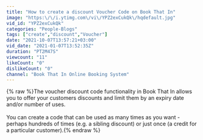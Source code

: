 ```yaml
---
title: "How to create a discount Voucher Code on Book That In"
image: "https:\/\/i.ytimg.com\/vi\/YPZ2exCukQk\/hqdefault.jpg"
vid_id: "YPZ2exCukQk"
categories: "People-Blogs"
tags: ["create","discount","Voucher"]
date: "2021-10-07T13:57:21+03:00"
vid_date: "2021-01-07T13:52:35Z"
duration: "PT2M47S"
viewcount: "11"
likeCount: "0"
dislikeCount: "0"
channel: "Book That In Online Booking System"
---
```

{% raw %}The voucher discount code functionality in Book That In allows you to offer your customers discounts and limit them by an expiry date and/or number of uses.<br /><br />You can create a code that can be used as many times as you want - perhaps hundreds of times (e.g. a sibling discount) or just once (a credit for a particular customer).{% endraw %}
